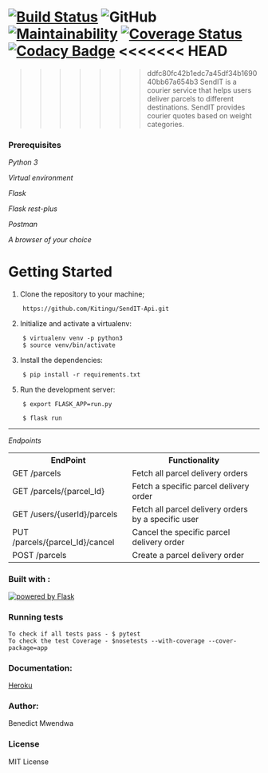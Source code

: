 
[![Build Status](https://travis-ci.org/Kitingu/SendIT-Api.svg?branch=ft-change-parcel-destination-161697078)](https://travis-ci.org/Kitingu/SendIT-Api)
![GitHub](https://img.shields.io/github/license/mashape/apistatus.svg)
[![Maintainability](https://api.codeclimate.com/v1/badges/5433b4da514a0011801a/maintainability)](https://codeclimate.com/github/Kitingu/SendIT-Api/maintainability)
[![Coverage Status](https://coveralls.io/repos/github/Kitingu/SendIT-Api/badge.svg?branch=ch-challenge2-feedback-161958259)](https://coveralls.io/github/Kitingu/SendIT-Api?branch=ch-challenge2-feedback-161958259)
[![Codacy Badge](https://api.codacy.com/project/badge/Grade/183700ca76f346e5b5b4ca98eb8109ed)](https://www.codacy.com/app/Kitingu/SendIT-Api?utm_source=github.com&amp;utm_medium=referral&amp;utm_content=Kitingu/SendIT-Api&amp;utm_campaign=Badge_Grade)
<<<<<<< HEAD
<br>
=======
>>>>>>> ddfc80fc42b1edc7a45df34b169040bb67a654b3
SendIT is a courier service that helps users deliver parcels to different destinations. SendIT provides courier quotes based on weight categories.
### Prerequisites
*Python 3*

*Virtual environment*

*Flask*

*Flask rest-plus*

*Postman*

*A browser of your choice*



# Getting Started
1. Clone the repository to your machine;
  ```
      https://github.com/Kitingu/SendIT-Api.git
```
    

2. Initialize and activate a virtualenv:
  ```
      $ virtualenv venv -p python3
      $ source venv/bin/activate
  ```

3. Install the dependencies:
  ```
      $ pip install -r requirements.txt
  ```

5. Run the development server:

  ```
      $ export FLASK_APP=run.py
  ```
  ```
      $ flask run
  ```
<hr>
<i>Endpoints</i>
<table>
<th>EndPoint </th>
<th> Functionality</th>
<tr>
<td>GET /parcels</td>
<td>Fetch all parcel delivery orders</td>
</tr>
<tr>  
<td> GET /parcels/{parcel_Id} </td>
<td>Fetch a specific parcel delivery order</td>
</tr>
<tr>
<td>
GET /users/{userId}/parcels
</td>
<td>
Fetch all parcel delivery orders by a specific user</td>
</tr>
<tr>
<td>
PUT /parcels/{parcel_Id}/cancel</td>
<td>
Cancel the specific parcel delivery order</td>
</tr>
<tr>
<td>
POST /parcels</td>
<td>
Create a parcel delivery order
</td>
</tr>
<table>


### Built with :

<a href="http://flask.pocoo.org/"><img
   src="http://flask.pocoo.org/static/badges/powered-by-flask-s.png"
   border="0"
   alt="powered by Flask"
   title="powered by Flask"></a>

### Running tests
```
To check if all tests pass - $ pytest
To check the test Coverage - $nosetests --with-coverage --cover-package=app
```

### Documentation:
[Heroku](https://v1-sendit-api.herokuapp.com/api/v1/)

### Author:
Benedict Mwendwa

### License
MIT License
